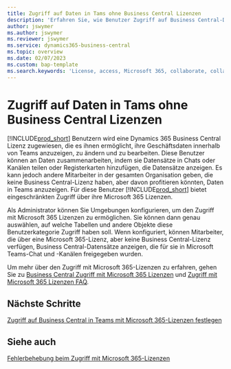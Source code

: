 ```yaml
---
title: Zugriff auf Daten in Tams ohne Business Central Lizenzen
description: 'Erfahren Sie, wie Benutzer Zugriff auf Business Central-Daten erhalten können, beispielsweise in Microsoft Teams-Chats und -Kanälen, mit nur einer Microsoft 365-Lizenz, aber keiner Business Central-Lizenz.'
author: jswymer
ms.author: jswymer
ms.reviewer: jswymer
ms.service: dynamics365-business-central
ms.topic: overview
ms.date: 02/07/2023
ms.custom: bap-template
ms.search.keywords: 'License, access, Microsoft 365, collaborate, collaboration, Teams, Microsoft Teams'
---
```


# Zugriff auf Daten in Tams ohne Business Central Lizenzen

[!INCLUDE[prod_short](includes/prod_short.md)] Benutzern wird eine Dynamics 365 Business Central Lizenz zugewiesen, die es ihnen ermöglicht, ihre Geschäftsdaten innerhalb von Teams anzuzeigen, zu ändern und zu bearbeiten. Diese Benutzer können an Daten zusammenarbeiten, indem sie Datensätze in Chats oder Kanälen teilen oder Registerkarten hinzufügen, die Datensätze anzeigen. Es kann jedoch andere Mitarbeiter in der gesamten Organisation geben, die keine Business Central-Lizenz haben, aber davon profitieren könnten, Daten in Teams anzuzeigen. Für diese Benutzer [!INCLUDE[prod_short](includes/prod_short.md)] bietet eingeschränkten Zugriff über ihre Microsoft 365 Lizenzen.  

Als Administrator können Sie Umgebungen konfigurieren, um den Zugriff mit Microsoft 365 Lizenzen zu ermöglichen. Sie können dann genau auswählen, auf welche Tabellen und andere Objekte diese Benutzerkategorie Zugriff haben soll. Wenn konfiguriert, können Mitarbeiter, die über eine Microsoft 365-Lizenz, aber keine Business Central-Lizenz verfügen, Business Central-Datensätze anzeigen, die für sie in Microsoft Teams-Chat und -Kanälen freigegeben wurden.

Um mehr über den Zugriff mit Microsoft 365-Lizenzen zu erfahren, gehen Sie zu [Business Central Zugriff mit Microsoft 365 Lizenzen](admin-access-with-m365-license.md) und [Zugriff mit Microsoft 365 Lizenzen FAQ](admin-access-with-m365-license-faq.md).

## Nächste Schritte

[Zugriff auf Business Central in Teams mit Microsoft 365-Lizenzen festlegen](admin-access-with-m365-license-setup.md)  

## Siehe auch 

[Fehlerbehebung beim Zugriff mit Microsoft 365-Lizenzen](admin-access-with-m365-license-troubleshooting.md)  
